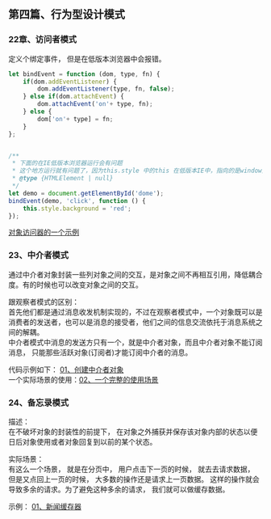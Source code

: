 ## <div id="class04">第四篇、行为型设计模式</div>

### <div id="class04-22">22章、访问者模式</div>
定义个绑定事件， 但是在低版本浏览器中会报错。
```js
let bindEvent = function (dom, type, fn) {
    if(dom.addEventListener) {
        dom.addEventListener(type, fn, false);
    } else if(dom.attachEvent) {
        dom.attachEvent('on'+ type, fn);
    } else {
        dom['on'+ type] = fn;
    }
};


/**
 * 下面的在IE低版本浏览器运行会有问题
 * 这个地方运行就有问题了，因为this.style 中的this 在低版本IE中，指向的是window对象
 * @type {HTMLElement | null}
 */
let demo = document.getElementById('dome');
bindEvent(demo, 'click', function () {
    this.style.background = 'red';
});
```
[对象访问器的一个示例](./22章、访问者模式/02、对象访问器.js)


### <div id="class04-23">23、中介者模式</div>
通过中介者对象封装一些列对象之间的交互，是对象之间不再相互引用，降低耦合度。有的时候也可以改变对象之间的交互。

跟观察者模式的区别：                       
首先他们都是通过消息收发机制实现的，不过在观察者模式中，一个对象既可以是消费者的发送者，也可以是消息的接受者，他们之间的信息交流依托于消息系统之间的解耦。                       
中介者模式中消息的发送方只有一个，就是中介者对象，而且中介者对象不能订阅消息， 只能那些活跃对象(订阅者)才能订阅中介者的消息。

代码示例如下： [01、创建中介者对象](23、中介者模式/01、创建中介者对象.js)                            
一个实际场景的使用：[02、一个完整的使用场景](./23、中介者模式/02、一个完整的使用场景.js)


### <div id="class04-24">24、备忘录模式</div>
描述：                         
在不破坏对象的封装性的前提下， 在对象之外捕获并保存该对象内部的状态以便日后对象使用或者对象回复到以前的某个状态。

实际场景：                   
有这么一个场景， 就是在分页中， 用户点击下一页的时候， 就去去请求数据， 但是又点回上一页的时候， 大多数的操作还是请求上一页数据。
这样的操作就会导致多余的请求。为了避免这种多余的请求， 我们就可以做缓存数据。

示例： [01、新闻缓存器](./24、备忘录模式/01、新闻缓存器.js)



 
